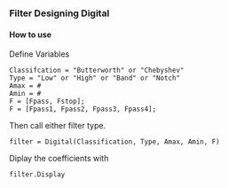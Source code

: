 ### Filter Designing Digital
#### How to use

Define Variables
```
Classifcation = "Butterworth" or "Chebyshev"
Type = "Low" or "High" or "Band" or "Notch"
Amax = #
Amin = #
F = [Fpass, Fstop];
F = [Fpass1, Fpass2, Fpass3, Fpass4];
```
Then call either filter type.
```
filter = Digital(Classification, Type, Amax, Amin, F)
```
Diplay the coefficients with
```
filter.Display
```
